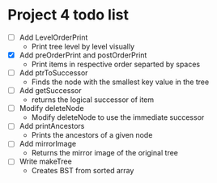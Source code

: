 # Project 4 todo list
- [ ] Add LevelOrderPrint
  - Print tree level by level visually
- [x] Add preOrderPrint and postOrderPrint
  - Print items in respective order separted by spaces
- [ ] Add ptrToSuccessor
  - Finds the node with the smallest key value in the tree
- [ ] Add getSuccessor
  - returns the logical successor of item
- [ ] Modify deleteNode
  - Modify deleteNode to use the immediate successor
- [ ] Add printAncestors
  - Prints the ancestors of a given node
- [ ] Add mirrorImage
  - Returns the mirror image of the original tree
- [ ] Write makeTree
  - Creates BST from sorted array